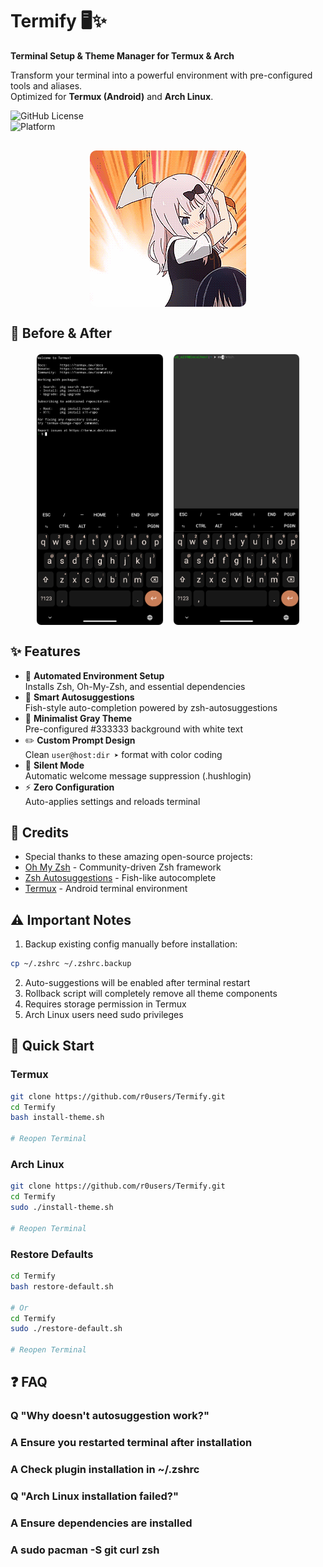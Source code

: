 # Termify 🖥️✨  
**Terminal Setup & Theme Manager for Termux & Arch**  

Transform your terminal into a powerful environment with pre-configured tools and aliases.  
Optimized for **Termux (Android)** and **Arch Linux**.  

![GitHub License](https://img.shields.io/badge/License-MIT-blue)  
![Platform](https://img.shields.io/badge/Platform-Termux%20%7C%20Linux-green)  

<div align="center" style="display: flex; justify-content: space-around; align-items: center; flex-wrap: wrap; gap: 20px; margin: 30px 0;">
  <img src="assets/demo.gif" style="width: 50%; max-width: 250px; border-radius: 10px;" alt="Demo GIF">
</div>

## 🌟 Before & After  
<div style="display: flex; justify-content: center; gap: 15px; flex-wrap: wrap; margin: 20px 0;">
  <img src="assets/before.png" style="width: 40%; max-width: 350px; border: 1px solid #eee; border-radius: 8px;" alt="Before">
  <img src="assets/after.png" style="width: 40%; max-width: 350px; border: 1px solid #eee; border-radius: 8px;" alt="After">
</div>

## ✨ Features  
- 🚀 **Automated Environment Setup**  
  Installs Zsh, Oh-My-Zsh, and essential dependencies  
- 🧠 **Smart Autosuggestions**  
  Fish-style auto-completion powered by zsh-autosuggestions  
- 🎨 **Minimalist Gray Theme**  
  Pre-configured #333333 background with white text  
- ✏️ **Custom Prompt Design**  
  Clean `user@host:dir ➤` format with color coding  
- 🔕 **Silent Mode**  
  Automatic welcome message suppression (.hushlogin)  
- ⚡ **Zero Configuration**  
  Auto-applies settings and reloads terminal  

## 🙏 Credits  
+ Special thanks to these amazing open-source projects:  
+ [Oh My Zsh](https://github.com/ohmyzsh/ohmyzsh) - Community-driven Zsh framework  
+ [Zsh Autosuggestions](https://github.com/zsh-users/zsh-autosuggestions) - Fish-like autocomplete  
+ [Termux](https://github.com/termux/termux-app) - Android terminal environment  

## ⚠️ Important Notes
1. Backup existing config manually before installation:
```bash
cp ~/.zshrc ~/.zshrc.backup
```
2. Auto-suggestions will be enabled after terminal restart
3. Rollback script will completely remove all theme components
4. Requires storage permission in Termux
5. Arch Linux users need sudo privileges

## 🚀 Quick Start  

### Termux
```bash  
git clone https://github.com/r0users/Termify.git
cd Termify
bash install-theme.sh

# Reopen Terminal
```
### Arch Linux
```bash
git clone https://github.com/r0users/Termify.git
cd Termify
sudo ./install-theme.sh

# Reopen Terminal
```
### Restore Defaults
```bash
cd Termify
bash restore-default.sh

# Or
cd Termify
sudo ./restore-default.sh

# Reopen Terminal
```
## ❓ FAQ
### Q  "Why doesn't autosuggestion work?"

### A Ensure you restarted terminal after installation
### A Check plugin installation in ~/.zshrc

### Q  "Arch Linux installation failed?"

### A Ensure dependencies are installed
### A sudo pacman -S git curl zsh